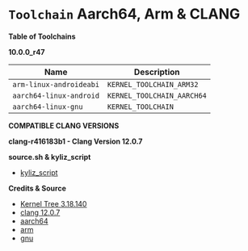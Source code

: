 # `Toolchain` Aarch64, Arm & CLANG

**Table of Toolchains**

**10.0.0_r47**

| Name                    | Description                |
| ----------------------- | -------------------------- |
| `arm-linux-androideabi` | `KERNEL_TOOLCHAIN_ARM32`   |
| `aarch64-linux-android` | `KERNEL_TOOLCHAIN_AARCH64` |
| `aarch64-linux-gnu`     | `KERNEL_TOOLCHAIN`         |

**COMPATIBLE CLANG VERSIONS**                  

**clang-r416183b1 - Clang Version 12.0.7**      

**source.sh & kyliz_script**     

* [kyliz_script](https://github.com/thisfeeling/kyliz_script)

**Credits & Source**

* [Kernel Tree 3.18.140](https://github.com/thisfeeling/kernel_motorola_msm8953)
* [clang 12.0.7](https://android.googlesource.com/platform/prebuilts/clang/host/linux-x86/+/refs/tags/android-12.1.0_r27/clang-r416183b1)
* [aarch64](https://android.googlesource.com/platform/prebuilts/gcc/linux-x86/aarch64/aarch64-linux-android-4.9/+archive/84fb09fafc92a3d9b4d160f049d46c3c784cc941.tar.gz)
* [arm](https://android.googlesource.com/platform/prebuilts/gcc/linux-x86/arm/arm-linux-androideabi-4.9/+archive/5a8beef7b1aa2c8ca0dfe4a00358559d12dfa3b6.tar.gz)
* [gnu](https://github.com/rohan-linux/toolchain-gcc-linaro-11.0.1-2021.03-x86_64_aarch64-linux-gnu)
